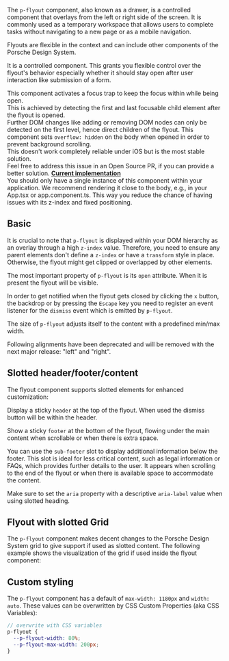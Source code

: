 <ComponentHeading name="Flyout"></ComponentHeading>

The `p-flyout` component, also known as a drawer, is a controlled component that overlays from the left or right side of
the screen. It is commonly used as a temporary workspace that allows users to complete tasks without navigating to a new
page or as a mobile navigation.

Flyouts are flexible in the context and can include other components of the Porsche Design System.

It is a controlled component. This grants you flexible control over the flyout's behavior especially whether it should
stay open after user interaction like submission of a form.

<Notification heading="Important note" state="warning">
  This component activates a focus trap to keep the focus within while being open.<br>
  This is achieved by detecting the first and last focusable child element after the flyout is opened.<br>
  Further DOM changes like adding or removing DOM nodes can only be detected on the first level, hence direct children of the flyout.
</Notification>

<Notification heading="Scroll-lock" state="warning">
  This component sets <code>overflow: hidden</code> on the body when opened in order to prevent background scrolling.<br> 
  This doesn't work completely reliable under iOS but is the most stable solution.<br>
  Feel free to address this issue in an Open Source PR, if you can provide a better solution. <b><a href="https://github.com/porsche-design-system/porsche-design-system/blob/main/packages/components/src/utils/setScrollLock.ts">Current implementation</a></b><br>
</Notification>

<Notification heading="Recommendation" state="success">
  You should only have a single instance of this component within your application. We recommend rendering it close to the body, e.g., in your App.tsx or app.component.ts. This way you reduce the chance of having issues with its z-index and fixed positioning.
</Notification>

<TableOfContents></TableOfContents>

## Basic

It is crucial to note that `p-flyout` is displayed within your DOM hierarchy as an overlay through a high `z-index`
value. Therefore, you need to ensure any parent elements don't define a `z-index` or have a `transform` style in place.
Otherwise, the flyout might get clipped or overlapped by other elements.

The most important property of `p-flyout` is its `open` attribute. When it is present the flyout will be visible.

In order to get notified when the flyout gets closed by clicking the `x` button, the backdrop or by pressing the
`Escape` key you need to register an event listener for the `dismiss` event which is emitted by `p-flyout`.

The size of `p-flyout` adjusts itself to the content with a predefined min/max width.

<Notification heading="Deprecation hint" state="warning">
  Following alignments have been deprecated and will be removed with the next major release: "left" and "right".
</Notification>

<Playground :frameworkMarkup="basicSample" :markup="basicSample['vanilla-js']" :config="config">
  <PlaygroundSelect v-model="position" :values="positions" name="position"></PlaygroundSelect>
</Playground>

## Slotted header/footer/content

The flyout component supports slotted elements for enhanced customization:

Display a sticky `header` at the top of the flyout. When used the dismiss button will be within the header.

Show a sticky `footer` at the bottom of the flyout, flowing under the main content when scrollable or when there is
extra space.

You can use the `sub-footer` slot to display additional information below the footer. This slot is ideal for less
critical content, such as legal information or FAQs, which provides further details to the user. It appears when
scrolling to the end of the flyout or when there is available space to accommodate the content.

Make sure to set the `aria` property with a descriptive `aria-label` value when using slotted heading.

<Playground :frameworkMarkup="codeExampleSlotted" :markup="slottedSample['vanilla-js']" :config="config">
  <PlaygroundSelect v-model="scrollable" :values="scrollables" name="scrollable"></PlaygroundSelect>
  <PlaygroundSelect v-model="subFooter" :values="subFooters" name="sub-footer"></PlaygroundSelect>
</Playground>

## Flyout with slotted Grid

The `p-flyout` component makes decent changes to the Porsche Design System grid to give support if used as slotted
content. The following example shows the visualization of the grid if used inside the flyout component:

<template>
  <div class="playground">
    <div class="demo">
      <p-button class="flyout-grid-example" type="button" aria="{ 'aria-haspopup': 'dialog' }" :theme="this.$store.getters.storefrontTheme">Open Flyout</p-button>
      <p-flyout id="flyout-grid" open="false" aria="{ 'aria-label': 'Sticky Heading' }">
        <div slot="header">
          <p-heading tag="h5" size="large">Sticky Heading</p-heading> 
          <p-text size="small">Sticky header text</p-text>
        </div>
        <ExampleStylesGrid :visualizeGrid="false"/> 
        <div slot="footer">
          <p-button>Footer Button</p-button>
        </div>
        <div slot="sub-footer">Some Sub Footer Content</div>
      </p-flyout>
    </div>
  </div>
</template>

## Custom styling

The `p-flyout` component has a default of `max-width: 1180px` and `width: auto`. These values can be overwritten by CSS
Custom Properties (aka CSS Variables):

```scss
// overwrite with CSS variables
p-flyout {
  --p-flyout-width: 80%;
  --p-flyout-max-width: 200px;
}
```

<script lang="ts">
import Vue from 'vue';
import Component from 'vue-class-component'; 
import { getFlyoutCodeSamples } from "@porsche-design-system/shared";  
import ExampleStylesGrid from '@/pages/patterns/styles/example-grid.vue';
import { FLYOUT_POSITIONS, FLYOUT_POSITIONS_DEPRECATED } from './flyout-utils';

@Component({
  components: {
    ExampleStylesGrid
  },
})
export default class Code extends Vue {
  config = { themeable: true, overflowX: 'visible' };
  flyouts = [];
  codeExample = getFlyoutCodeSamples('default');
  codeExampleSlotted = getFlyoutCodeSamples('example-slotted'); 
  codeExampleSlottedSecondary = getFlyoutCodeSamples('example-slotted-secondary');

  blindtext = 'Lorem ipsum dolor sit amet, consetetur sadipscing elitr, sed diam nonumy eirmod tempor invidunt ut labore et dolore magna aliquyam erat, sed diam voluptua. At vero eos et accusam et justo duo dolores et ea rebum. Stet clita kasd gubergren, no sea takimata sanctus est Lorem ipsum dolor sit amet. Lorem ipsum dolor sit amet, consetetur sadipscing elitr, sed diam nonumy eirmod tempor invidunt ut labore et dolore magna aliquyam erat, sed diam voluptua. At vero eos et accusam et justo duo dolores et ea rebum. Stet clita kasd gubergren, no sea takimata sanctus est Lorem ipsum dolor sit amet.'

  mounted() {
    this.registerEvents();
  }

  updated() {
    /* event handling is registered again on every update since markup is changing and references are lost */
    this.registerEvents();
  }

  registerEvents() {
    this.flyouts = document.querySelectorAll('.playground .demo p-flyout');
    
    const buttonsOpen = document.querySelectorAll('.playground .demo > p-button');
    buttonsOpen.forEach((btn, index) => btn.addEventListener('click', () => this.openFlyout(index)));
    
    this.flyouts.forEach((flyout, index) => {
      flyout.addEventListener('dismiss', () => this.closeFlyout(index));
    });
  }

    position = 'end';
    positions = FLYOUT_POSITIONS.map(item => FLYOUT_POSITIONS_DEPRECATED.includes(item) ? item + ' (deprecated)' : item);
    get basicSample() {
      Object.entries(this.codeExample).forEach(([key, value]) => this.codeExample[key] = value.replace(/start|end|left|right/, this.position));
      return this.codeExample
    }
    
    scrollable = 'true';
    scrollables = ['true', 'false'];
    subFooter = 'true';
    subFooters = ['true', 'false'];
    get slottedSample() {
      const content = '<div slot="sub-footer">Some Sub Footer Content</div>';
      Object.entries(this.codeExampleSlotted)
            .forEach(([key, value]) => 
                this.codeExampleSlotted[key] = value
                  .replace(/100vh|initial/, this.scrollable === 'true' ? '100vh' : 'initial')
                  .replace(/(\s*<div slot="sub-footer">Some Sub Footer Content<\/div>)?(\s*)(<\/p-flyout>|<\/PFlyout>)/, this.subFooter === 'true' ? `$2\t${content}$2$3` : '$2$3'));
      return this.codeExampleSlotted
    }
    
  openFlyout(index: number): void {
    this.flyouts[index].open = true;
  }

  closeFlyout(index: number): void {
    this.flyouts[index].open = false;
  }

}
</script>

